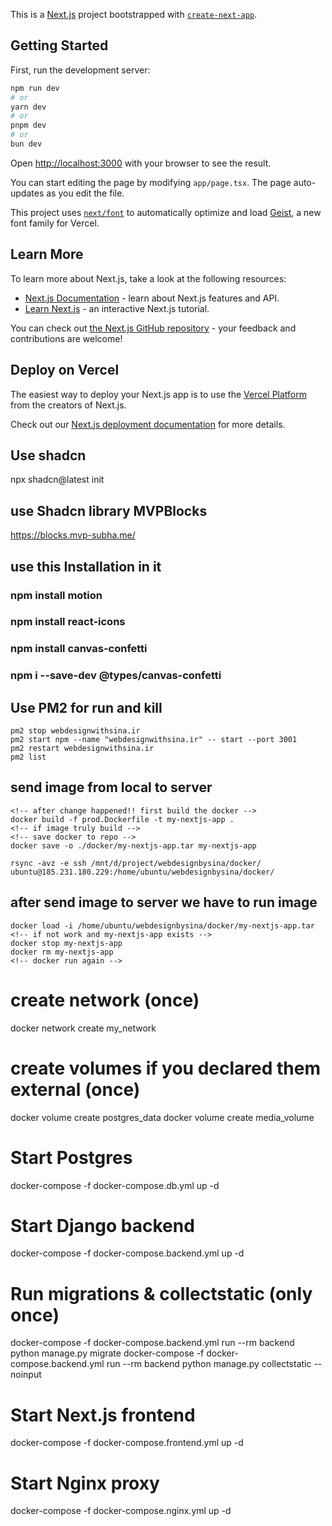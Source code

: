 This is a [Next.js](https://nextjs.org) project bootstrapped with [`create-next-app`](https://nextjs.org/docs/app/api-reference/cli/create-next-app).

## Getting Started

First, run the development server:

```bash
npm run dev
# or
yarn dev
# or
pnpm dev
# or
bun dev
```

Open [http://localhost:3000](http://localhost:3000) with your browser to see the result.

You can start editing the page by modifying `app/page.tsx`. The page auto-updates as you edit the file.

This project uses [`next/font`](https://nextjs.org/docs/app/building-your-application/optimizing/fonts) to automatically optimize and load [Geist](https://vercel.com/font), a new font family for Vercel.

## Learn More

To learn more about Next.js, take a look at the following resources:

- [Next.js Documentation](https://nextjs.org/docs) - learn about Next.js features and API.
- [Learn Next.js](https://nextjs.org/learn) - an interactive Next.js tutorial.

You can check out [the Next.js GitHub repository](https://github.com/vercel/next.js) - your feedback and contributions are welcome!

## Deploy on Vercel

The easiest way to deploy your Next.js app is to use the [Vercel Platform](https://vercel.com/new?utm_medium=default-template&filter=next.js&utm_source=create-next-app&utm_campaign=create-next-app-readme) from the creators of Next.js.

Check out our [Next.js deployment documentation](https://nextjs.org/docs/app/building-your-application/deploying) for more details.

## Use shadcn
npx shadcn@latest init

## use Shadcn library MVPBlocks
https://blocks.mvp-subha.me/

## use this Installation in it
### npm install motion
### npm install react-icons
### npm install canvas-confetti
### npm i --save-dev @types/canvas-confetti

## Use PM2 for run and kill
```
pm2 stop webdesignwithsina.ir
pm2 start npm --name "webdesignwithsina.ir" -- start --port 3001
pm2 restart webdesignwithsina.ir
pm2 list
```
## send image from local to server
```
<!-- after change happened!! first build the docker -->
docker build -f prod.Dockerfile -t my-nextjs-app .
<!-- if image truly build -->
<!-- save docker to repo -->
docker save -o ./docker/my-nextjs-app.tar my-nextjs-app

rsync -avz -e ssh /mnt/d/project/webdesignbysina/docker/ ubuntu@185.231.180.229:/home/ubuntu/webdesignbysina/docker/
```
## after send image to server we have to run image
```
docker load -i /home/ubuntu/webdesignbysina/docker/my-nextjs-app.tar
<!-- if not work and my-nextjs-app exists -->
docker stop my-nextjs-app
docker rm my-nextjs-app
<!-- docker run again -->
```

# create network (once)
docker network create my_network

# create volumes if you declared them external (once)
docker volume create postgres_data
docker volume create media_volume

# Start Postgres
docker-compose -f docker-compose.db.yml up -d

# Start Django backend
docker-compose -f docker-compose.backend.yml up -d

# Run migrations & collectstatic (only once)
docker-compose -f docker-compose.backend.yml run --rm backend python manage.py migrate
docker-compose -f docker-compose.backend.yml run --rm backend python manage.py collectstatic --noinput

# Start Next.js frontend
docker-compose -f docker-compose.frontend.yml up -d

# Start Nginx proxy
docker-compose -f docker-compose.nginx.yml up -d